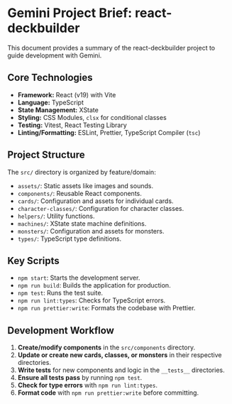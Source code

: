
# Gemini Project Brief: react-deckbuilder

This document provides a summary of the react-deckbuilder project to guide development with Gemini.

## Core Technologies

- **Framework:** React (v19) with Vite
- **Language:** TypeScript
- **State Management:** XState
- **Styling:** CSS Modules, `clsx` for conditional classes
- **Testing:** Vitest, React Testing Library
- **Linting/Formatting:** ESLint, Prettier, TypeScript Compiler (`tsc`)

## Project Structure

The `src/` directory is organized by feature/domain:

- `assets/`: Static assets like images and sounds.
- `components/`: Reusable React components.
- `cards/`: Configuration and assets for individual cards.
- `character-classes/`: Configuration for character classes.
- `helpers/`: Utility functions.
- `machines/`: XState state machine definitions.
- `monsters/`: Configuration and assets for monsters.
- `types/`: TypeScript type definitions.

## Key Scripts

- `npm start`: Starts the development server.
- `npm run build`: Builds the application for production.
- `npm test`: Runs the test suite.
- `npm run lint:types`: Checks for TypeScript errors.
- `npm run prettier:write`: Formats the codebase with Prettier.

## Development Workflow

1.  **Create/modify components** in the `src/components` directory.
2.  **Update or create new cards, classes, or monsters** in their respective directories.
3.  **Write tests** for new components and logic in the `__tests__` directories.
4.  **Ensure all tests pass** by running `npm test`.
5.  **Check for type errors** with `npm run lint:types`.
6.  **Format code** with `npm run prettier:write` before committing.
